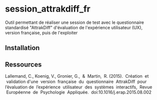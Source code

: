 # session_attrakdiff_fr
Outil permettant de réaliser une session de test avec le questionnaire standardisé "AttrakDiff" d'évaluation de l'expérience utilisateur (UX), version française, puis de l'exploiter

## Installation


## Ressources
Lallemand, C., Koenig, V., Gronier, G.,  &  Martin,  R. (2015).  Création  et  validation d'une  version  française  du  questionnaire  AttrakDiﬀ  pour l’évaluation de  l’expérience  utilisateur  des  systèmes  interactifs,  Revue  Européenne  de  Psychologie  Appliquée.  doi:10.1016/j.erap.2015.08.002